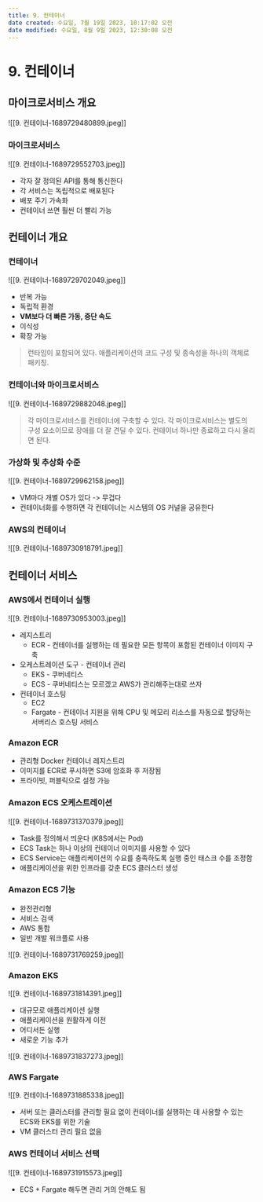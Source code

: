 ```yaml
---
title: 9. 컨테이너
date created: 수요일, 7월 19일 2023, 10:17:02 오전
date modified: 수요일, 8월 9일 2023, 12:30:08 오전
---
```

# 9. 컨테이너

## 마이크로서비스 개요

![[9. 컨테이너-1689729480899.jpeg]]

### 마이크로서비스

![[9. 컨테이너-1689729552703.jpeg]]

- 각자 잘 정의된 API를 통해 통신한다
- 각 서비스는 독립적으로 배포된다
- 배포 주기 가속화
- 컨테이너 쓰면 훨씬 더 빨리 가능

## 컨테이너 개요

### 컨테이너

![[9. 컨테이너-1689729702049.jpeg]]

- 반복 가능
- 독립적 환경
- **VM보다 더 빠른 가동, 중단 속도**
- 이식성
- 확장 가능

> 런타임이 포함되어 있다. 애플리케이션의 코드 구성 및 종속성을 하나의 객체로 패키징.

### 컨테이너와 마이크로서비스

![[9. 컨테이너-1689729882048.jpeg]]

> 각 마이크로서비스를 컨테이너에 구축할 수 있다. 각 마이크로서비스는 별도의 구성 요소이므로 장애를 더 잘 견딜 수 있다. 컨테이너 하나만 종료하고 다시 올리면 된다.

### 가상화 및 추상화 수준

![[9. 컨테이너-1689729962158.jpeg]]

- VM마다 개별 OS가 있다 -> 무겁다
- 컨테이너화를 수행하면 각 컨테이너는 시스템의 OS 커널을 공유한다

### AWS의 컨테이너

![[9. 컨테이너-1689730918791.jpeg]]

## 컨테이너 서비스

### AWS에서 컨테이너 실행

![[9. 컨테이너-1689730953003.jpeg]]

- 레지스트리
    - ECR - 컨테이너를 실행하는 데 필요한 모든 항목이 포함된 컨테이너 이미지 구축
- 오케스트레이션 도구 - 컨테이너 관리
    - EKS - 쿠버네티스
    - ECS - 쿠버네티스는 모르겠고 AWS가 관리해주는대로 쓰자
- 컨테이너 호스팅
    - EC2
    - Fargate - 컨테이너 지원을 위해 CPU 및 메모리 리소스를 자동으로 할당하는 서버리스 호스팅 서비스

### Amazon ECR

- 관리형 Docker 컨테이너 레지스트리
- 이미지를 ECR로 푸시하면 S3에 암호화 후 저장됨
- 프라이빗, 퍼블릭으로 설정 가능

### Amazon ECS 오케스트레이션

![[9. 컨테이너-1689731370379.jpeg]]

- Task를 정의해서 띄운다 (K8S에서는 Pod)
- ECS Task는 하나 이상의 컨테이너 이미지를 사용할 수 있다
- ECS Service는 애플리케이션의 수요를 충족하도록 실행 중인 태스크 수를 조정함
- 애플리케이션을 위한 인프라를 갖춘 ECS 클러스터 생성

### Amazon ECS 기능

- 완전관리형
- 서비스 검색
- AWS 통합
- 일반 개발 워크플로 사용

![[9. 컨테이너-1689731769259.jpeg]]

### Amazon EKS

![[9. 컨테이너-1689731814391.jpeg]]

- 대규모로 애플리케이션 실행
- 애플리케이션을 원활하게 이전
- 어디서든 실행
- 새로운 기능 추가

![[9. 컨테이너-1689731837273.jpeg]]

### AWS Fargate

![[9. 컨테이너-1689731885338.jpeg]]

- 서버 또는 클러스터를 관리할 필요 없이 컨테이너를 실행하는 데 사용할 수 있는 ECS와 EKS를 위한 기술
- VM 클러스터 관리 필요 없음

### AWS 컨테이너 서비스 선택

![[9. 컨테이너-1689731915573.jpeg]]

- ECS + Fargate 해두면 관리 거의 안해도 됨

